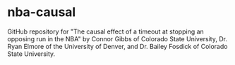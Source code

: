 # nba-causal

GitHub repository for "The causal effect of a timeout at stopping an opposing run in the NBA" by Connor Gibbs of Colorado State University, Dr. Ryan Elmore of the University of Denver, and Dr. Bailey Fosdick of Colorado State University.
